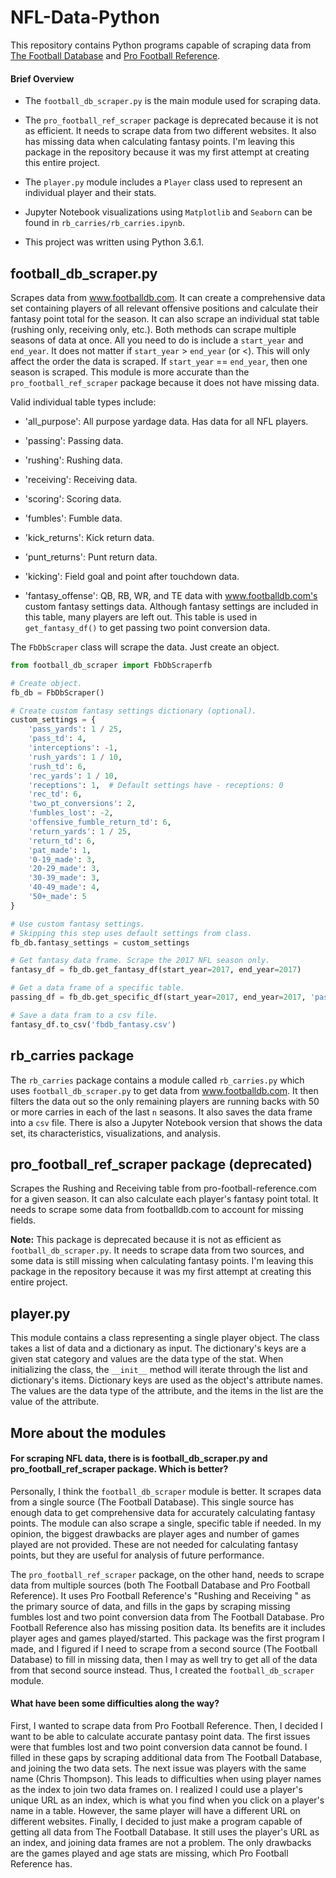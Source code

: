# NFL-Data-Python
This repository contains Python programs capable of scraping data from [The Football Database](https://www.footballdb.com/) and [Pro Football Reference](https://www.pro-football-reference.com/).

#### Brief Overview

* The `football_db_scraper.py` is the main module used for scraping data.

* The `pro_football_ref_scraper` package is deprecated because it is not as efficient. It needs to scrape data from two different websites. It also has missing data when calculating fantasy points. I'm leaving this package in the repository because it was my first attempt at creating this entire project.

* The `player.py` module includes a `Player` class used to represent an individual player and their stats.

* Jupyter Notebook visualizations using `Matplotlib` and `Seaborn` can be found in `rb_carries/rb_carries.ipynb`.

* This project was written using Python 3.6.1.

## football_db_scraper.py
Scrapes data from www.footballdb.com. It can create a comprehensive data set containing players of all relevant offensive positions and calculate their fantasy point total for the season. It can also scrape an individual stat table (rushing only, receiving only, etc.). Both methods can scrape multiple seasons of data at once. All you need to do is include a `start_year` and `end_year`. It does not matter if `start_year` > `end_year` (or <). This will only affect the order the data is scraped. If `start_year` == `end_year`, then one season is scraped. This module is more accurate than the `pro_football_ref_scraper` package because it does not have missing data.

Valid individual table types include:

* 'all_purpose': All purpose yardage data. Has data for all NFL players.

* 'passing': Passing data.

* 'rushing': Rushing data.

* 'receiving': Receiving data.

* 'scoring': Scoring data.

* 'fumbles': Fumble data.

* 'kick_returns': Kick return data.

* 'punt_returns': Punt return data.

* 'kicking': Field goal and point after touchdown data.

* 'fantasy_offense': QB, RB, WR, and TE data with www.footballdb.com's custom fantasy settings data. Although fantasy settings are included in this table, many players are left out. This table is used in `get_fantasy_df()` to get passing two point conversion data.

The `FbDbScraper` class will scrape the data. Just create an object.

```python
from football_db_scraper import FbDbScraperfb

# Create object.
fb_db = FbDbScraper()

# Create custom fantasy settings dictionary (optional).
custom_settings = {
    'pass_yards': 1 / 25,
    'pass_td': 4,
    'interceptions': -1,
    'rush_yards': 1 / 10,
    'rush_td': 6,
    'rec_yards': 1 / 10,
    'receptions': 1,  # Default settings have - receptions: 0
    'rec_td': 6,
    'two_pt_conversions': 2,
    'fumbles_lost': -2,
    'offensive_fumble_return_td': 6,
    'return_yards': 1 / 25,
    'return_td': 6,
    'pat_made': 1,
    '0-19_made': 3,
    '20-29_made': 3,
    '30-39_made': 3,
    '40-49_made': 4,
    '50+_made': 5
}

# Use custom fantasy settings.
# Skipping this step uses default settings from class.
fb_db.fantasy_settings = custom_settings

# Get fantasy data frame. Scrape the 2017 NFL season only.
fantasy_df = fb_db.get_fantasy_df(start_year=2017, end_year=2017)

# Get a data frame of a specific table.
passing_df = fb_db.get_specific_df(start_year=2017, end_year=2017, 'passing')

# Save a data fram to a csv file.
fantasy_df.to_csv('fbdb_fantasy.csv')
```

## rb_carries package
The `rb_carries` package contains a module called `rb_carries.py` which uses `football_db_scraper.py` to get data from www.footballdb.com. It then filters the data out so the only remaining players are running backs with 50 or more carries in each of the last `n` seasons. It also saves the data frame into a `csv` file. There is also a Jupyter Notebook version that shows the data set, its characteristics, visualizations, and analysis.

## pro_football_ref_scraper package (deprecated)
Scrapes the Rushing and Receiving table from pro-football-reference.com for a given season. It can also calculate each player's fantasy point total. It needs to scrape some data from footballdb.com to account for missing fields.

**Note:** This package is deprecated because it is not as efficient as `football_db_scraper.py`. It needs to scrape data from two sources, and some data is still missing when calculating fantasy points. I'm leaving this package in the repository because it was my first attempt at creating this entire project.

## player.py
This module contains a class representing a single player object. The class takes a list of data and a dictionary as input. The dictionary's keys are a given stat category and values are the data type of the stat. When initializing the class, the `__init__` method will iterate through the list and dictionary's items. Dictionary keys are used as the object's attribute names. The values are the data type of the attribute, and the items in the list are the value of the attribute.

## More about the modules
#### For scraping NFL data, there is is football_db_scraper.py and pro_football_ref_scraper package. Which is better?

Personally, I think the `football_db_scraper` module is better. It scrapes data from a single source (The Football Database). This single source has enough data to get comprehensive data for accurately calculating fantasy points. The module can also scrape a single, specific table if needed. In my opinion, the biggest drawbacks are player ages and number of games played are not provided. These are not needed for calculating fantasy points, but they are useful for analysis of future performance.

The `pro_football_ref_scraper` package, on the other hand, needs to scrape data from multiple sources (both The Football Database and Pro Football Reference). It uses Pro Football Reference's "Rushing and Receiving " as the primary source of data, and fills in the gaps by scraping missing fumbles lost and two point conversion data from The Football Database. Pro Football Reference also has missing position data. Its benefits are it includes player ages and games played/started. This package was the first program I made, and I figured if I need to scrape from a second source (The Football Database) to fill in missing data, then I may as well try to get all of the data from that second source instead. Thus, I created the `football_db_scraper` module.

#### What have been some difficulties along the way?
First, I wanted to scrape data from Pro Football Reference. Then, I decided I want to be able to calculate accurate pantasy point data. The first issues were that fumbles lost and two point conversion data cannot be found.  I filled in these gaps by scraping additional data from The Football Database, and joining the two data sets. The next issue was players with the same name (Chris Thompson). This leads to difficulties when using player names as the index to join two data frames on. I realized I could use a player's unique URL as an index, which is what you find when you click on a player's name in a table. However, the same player will have a different URL on different websites. Finally, I decided to just make a program capable of getting all data from The Football Database. It still uses the player's URL as an index, and joining data frames are not a problem. The only drawbacks are the games played and age stats are missing, which Pro Football Reference has.
